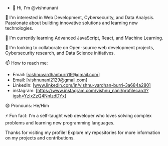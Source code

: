 - 👋 Hi, I'm @vishnunani

👀 I'm interested in Web Development, Cybersecurity, and Data Analysis. Passionate about building innovative solutions and learning new technologies.

🌱 I'm currently learning Advanced JavaScript, React, and Machine Learning.

💞 I'm looking to collaborate on Open-source web development projects, Cybersecurity research, and Data Science initiatives.

📫 How to reach me:

- Email: [vishnuvardhanburri19@gmail.com]
- Email: [vishnunani2129@gmail.com]
- LinkedIn: [www.linkedin.com/in/vishnu-vardhan-burri-3a684a280]
- instagram: [https://www.instagram.com/vishnu_nani/profilecard/?igsh=YzIxZzQ4NnlzdDYx]

😄 Pronouns: He/Him

⚡ Fun fact: I'm a self-taught web developer who loves solving complex problems and learning new programming languages.

Thanks for visiting my profile! Explore my repositories for more information on my projects and contributions.
